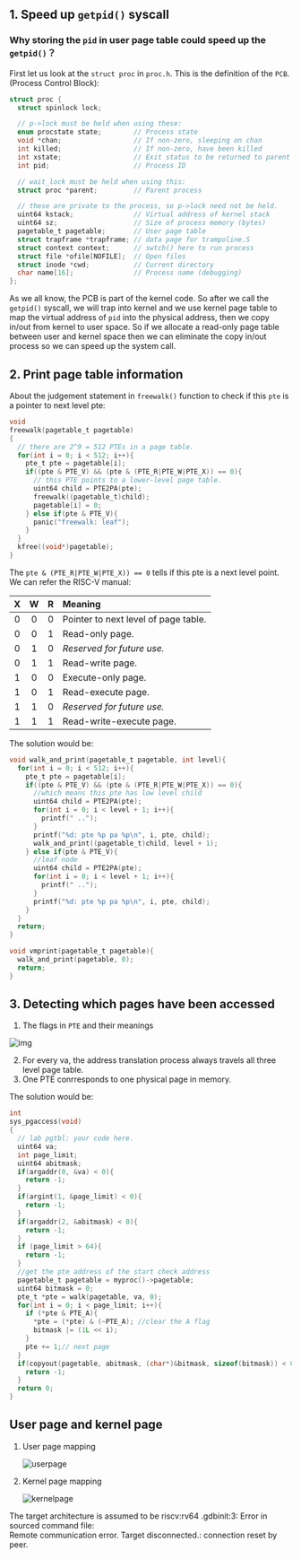 ## 1. Speed up `getpid()` syscall

### Why storing the `pid` in user page table could speed up the `getpid()`？

First let us look at the `struct proc` in `proc.h`. This is the definition of the `PCB`.(Process Control Block):

```C
struct proc {
  struct spinlock lock;

  // p->lock must be held when using these:
  enum procstate state;        // Process state
  void *chan;                  // If non-zero, sleeping on chan
  int killed;                  // If non-zero, have been killed
  int xstate;                  // Exit status to be returned to parent's wait
  int pid;                     // Process ID

  // wait_lock must be held when using this:
  struct proc *parent;         // Parent process

  // these are private to the process, so p->lock need not be held.
  uint64 kstack;               // Virtual address of kernel stack
  uint64 sz;                   // Size of process memory (bytes)
  pagetable_t pagetable;       // User page table
  struct trapframe *trapframe; // data page for trampoline.S
  struct context context;      // swtch() here to run process
  struct file *ofile[NOFILE];  // Open files
  struct inode *cwd;           // Current directory
  char name[16];               // Process name (debugging)
};
```

As we all know, the PCB is part of the kernel code. So after we call the `getpid()` syscall, we will trap into kernel and we use kernel page table to map the virtual address of `pid` into the physical address, then we copy in/out from kernel to user space. So if we allocate a  read-only page table between user and kernel space then we can eliminate the copy in/out process so we can speed up the system call.

## 2. Print page table information

About the judgement statement in `freewalk()` function to check if this `pte` is a pointer to next level pte:

```C
void
freewalk(pagetable_t pagetable)
{
  // there are 2^9 = 512 PTEs in a page table.
  for(int i = 0; i < 512; i++){
    pte_t pte = pagetable[i];
    if((pte & PTE_V) && (pte & (PTE_R|PTE_W|PTE_X)) == 0){
      // this PTE points to a lower-level page table.
      uint64 child = PTE2PA(pte);
      freewalk((pagetable_t)child);
      pagetable[i] = 0;
    } else if(pte & PTE_V){
      panic("freewalk: leaf");
    }
  }
  kfree((void*)pagetable);
}

```

The `pte & (PTE_R|PTE_W|PTE_X)) == 0` tells if this pte is a next level point. We can refer the RISC-V manual:

|  X   |  W   |  R   | Meaning                              |
| :--: | :--: | :--: | :----------------------------------- |
|  0   |  0   |  0   | Pointer to next level of page table. |
|  0   |  0   |  1   | Read-only page.                      |
|  0   |  1   |  0   | *Reserved for future use.*           |
|  0   |  1   |  1   | Read-write page.                     |
|  1   |  0   |  0   | Execute-only page.                   |
|  1   |  0   |  1   | Read-execute page.                   |
|  1   |  1   |  0   | *Reserved for future use.*           |
|  1   |  1   |  1   | Read-write-execute page.             |

The solution would be:

```c
void walk_and_print(pagetable_t pagetable, int level){
  for(int i = 0; i < 512; i++){
    pte_t pte = pagetable[i];
    if((pte & PTE_V) && (pte & (PTE_R|PTE_W|PTE_X)) == 0){
      //which means this pte has low level child
      uint64 child = PTE2PA(pte);
      for(int i = 0; i < level + 1; i++){
        printf(" ..");
      }
      printf("%d: pte %p pa %p\n", i, pte, child);
      walk_and_print((pagetable_t)child, level + 1);
    } else if(pte & PTE_V){
      //leaf node
      uint64 child = PTE2PA(pte);
      for(int i = 0; i < level + 1; i++){
        printf(" ..");
      }
      printf("%d: pte %p pa %p\n", i, pte, child);
    }
  }
  return;
}

void vmprint(pagetable_t pagetable){
  walk_and_print(pagetable, 0);
  return;
}
```



## 3. Detecting which pages have been accessed 

1. The flags in `PTE` and their meanings

![img](https://five-embeddev.com/riscv-priv-isa-manual/Priv-v1.12/supervisor_19.svg)

2. For every va, the address translation process always travels all three level page table.
3. One PTE conrresponds to one physical page in memory.

The solution would be:

```c
int
sys_pgaccess(void)
{
  // lab pgtbl: your code here.
  uint64 va;
  int page_limit;
  uint64 abitmask;
  if(argaddr(0, &va) < 0){
    return -1;
  }
  if(argint(1, &page_limit) < 0){
    return -1;
  }
  if(argaddr(2, &abitmask) < 0){
    return -1;
  }
  if (page_limit > 64){
    return -1;
  }
  //get the pte address of the start check address
  pagetable_t pagetable = myproc()->pagetable;
  uint64 bitmask = 0;
  pte_t *pte = walk(pagetable, va, 0);
  for(int i = 0; i < page_limit; i++){
    if (*pte & PTE_A){
      *pte = (*pte) & (~PTE_A); //clear the A flag
      bitmask |= (1L << i);
    }
    pte += 1;// next page
  }
  if(copyout(pagetable, abitmask, (char*)&bitmask, sizeof(bitmask)) < 0){
    return -1;
  }
  return 0;
}
```

## User page and kernel page

1. User page mapping

   ![userpage](/Users/kyrie/Desktop/s6.081/images/userpage.jpg)

2. Kernel page mapping

   ![kernelpage](/Users/kyrie/Desktop/s6.081/images/kernelpage.png)

The target architecture is assumed to be riscv:rv64
.gdbinit:3: Error in sourced command file:              
Remote communication error.  Target disconnected.: connection reset by peer.
